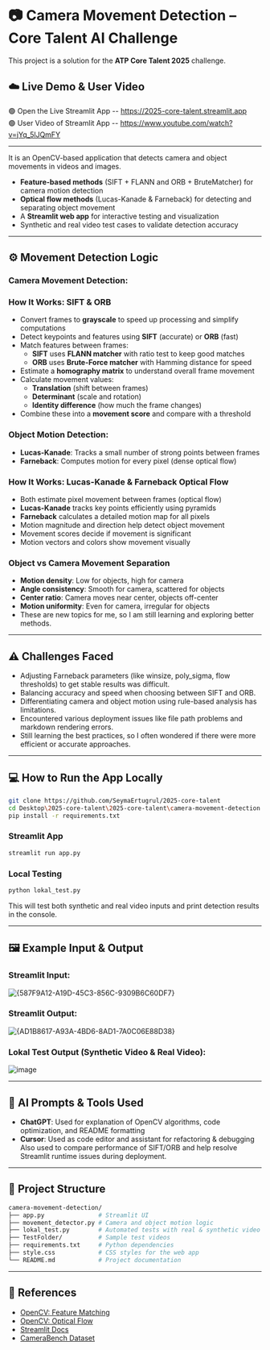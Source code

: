# 📷 Camera Movement Detection – Core Talent AI Challenge

This project is a solution for the **ATP Core Talent 2025** challenge.

## ☁️ Live Demo & User Video

🟢 Open the Live Streamlit App -- https://2025-core-talent.streamlit.app  
🟢 User Video of Streamlit App -- https://www.youtube.com/watch?v=jYq_5lJQmFY

---
It is an OpenCV-based application that detects camera and object movements in videos and images.

- **Feature-based methods** (SIFT + FLANN and ORB + BruteMatcher) for camera motion detection
- **Optical flow methods** (Lucas-Kanade & Farneback) for detecting and separating object movement
- A **Streamlit web app** for interactive testing and visualization
- Synthetic and real video test cases to validate detection accuracy

---

## ⚙️ Movement Detection Logic

### Camera Movement Detection:

### How It Works: SIFT & ORB

- Convert frames to **grayscale** to speed up processing and simplify computations  
- Detect keypoints and features using **SIFT** (accurate) or **ORB** (fast)  
- Match features between frames:  
  - **SIFT** uses **FLANN matcher** with ratio test to keep good matches  
  - **ORB** uses **Brute-Force matcher** with Hamming distance for speed  
- Estimate a **homography matrix** to understand overall frame movement  
- Calculate movement values:  
  - **Translation** (shift between frames)  
  - **Determinant** (scale and rotation)  
  - **Identity difference** (how much the frame changes)  
- Combine these into a **movement score** and compare with a threshold  

### Object Motion Detection:

- **Lucas-Kanade**: Tracks a small number of strong points between frames  
- **Farneback**: Computes motion for every pixel (dense optical flow)  

### How It Works: Lucas-Kanade & Farneback Optical Flow

- Both estimate pixel movement between frames (optical flow)  
- **Lucas-Kanade** tracks key points efficiently using pyramids  
- **Farneback** calculates a detailed motion map for all pixels  
- Motion magnitude and direction help detect object movement  
- Movement scores decide if movement is significant  
- Motion vectors and colors show movement visually  

### Object vs Camera Movement Separation

- **Motion density**: Low for objects, high for camera  
- **Angle consistency**: Smooth for camera, scattered for objects  
- **Center ratio**: Camera moves near center, objects off-center  
- **Motion uniformity**: Even for camera, irregular for objects  
- These are new topics for me, so I am still learning and exploring better methods.  

---

## ⚠️ Challenges Faced

- Adjusting Farneback parameters (like winsize, poly_sigma, flow thresholds) to get stable results was difficult.
- Balancing accuracy and speed when choosing between SIFT and ORB.
- Differentiating camera and object motion using rule-based analysis has limitations.
- Encountered various deployment issues like file path problems and markdown rendering errors.
- Still learning the best practices, so I often wondered if there were more efficient or accurate approaches.

---

## 💻 How to Run the App Locally

```bash
git clone https://github.com/SeymaErtugrul/2025-core-talent
cd Desktop\2025-core-talent\2025-core-talent\camera-movement-detection
pip install -r requirements.txt
```

### Streamlit App
```bash
streamlit run app.py
```

### Local Testing
```bash
python lokal_test.py
```

This will test both synthetic and real video inputs and print detection results in the console.

---

## 🖼 Example Input & Output

### Streamlit Input:
![{587F9A12-A19D-45C3-856C-9309B6C60DF7}](https://github.com/user-attachments/assets/adc83f15-596a-4df5-9c8b-e72c13251f19)

### Streamlit Output:
![{AD1B8617-A93A-4BD6-8AD1-7A0C06E88D38}](https://github.com/user-attachments/assets/7d9aee64-3b7f-425a-b2b8-304e0529d212)

### Lokal Test Output (Synthetic Video & Real Video):
![image](https://github.com/user-attachments/assets/4fb27ac4-5133-4439-b4b6-9d86d7dd538e)

---

## 🤔 AI Prompts & Tools Used

- **ChatGPT**: Used for explanation of OpenCV algorithms, code optimization, and README formatting
- **Cursor**: Used as code editor and assistant for refactoring & debugging  
  Also used to compare performance of SIFT/ORB and help resolve Streamlit runtime issues during deployment.

---

## 📁 Project Structure

```bash
camera-movement-detection/
├── app.py               # Streamlit UI
├── movement_detector.py # Camera and object motion logic
├── lokal_test.py        # Automated tests with real & synthetic video
├── TestFolder/          # Sample test videos
├── requirements.txt     # Python dependencies
├── style.css            # CSS styles for the web app
└── README.md            # Project documentation
```

---

## 📄 References

- [OpenCV: Feature Matching](https://docs.opencv.org/4.x/dc/dc3/tutorial_py_matcher.html)
- [OpenCV: Optical Flow](https://docs.opencv.org/4.x/d4/dee/tutorial_optical_flow.html)
- [Streamlit Docs](https://docs.streamlit.io/)
- [CameraBench Dataset](https://huggingface.co/datasets/camerabench)
